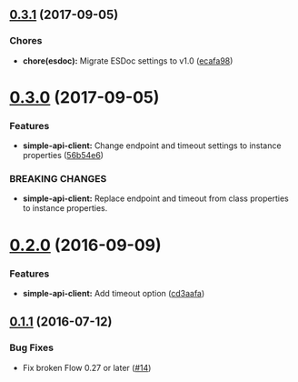 <a name="0.3.1"></a>
## [0.3.1](https://github.com/moqada/simple-api-client/compare/v0.3.0...v0.3.1) (2017-09-05)

### Chores

* **chore(esdoc):** Migrate ESDoc settings to v1.0 ([ecafa98](https://github.com/moqada/simple-api-client/commit/ecafa98))



<a name="0.3.0"></a>
# [0.3.0](https://github.com/moqada/simple-api-client/compare/v0.2.0...v0.3.0) (2017-09-05)


### Features

* **simple-api-client:** Change endpoint and timeout settings to instance properties ([56b54e6](https://github.com/moqada/simple-api-client/commit/56b54e6))


### BREAKING CHANGES

* **simple-api-client:** Replace endpoint and timeout from class properties to instance properties.



<a name="0.2.0"></a>
# [0.2.0](https://github.com/moqada/simple-api-client/compare/v0.1.1...v0.2.0) (2016-09-09)


### Features

* **simple-api-client:** Add timeout option ([cd3aafa](https://github.com/moqada/simple-api-client/commit/cd3aafa))



<a name="0.1.1"></a>
## [0.1.1](https://github.com/moqada/simple-api-client/compare/v0.1.0...v0.1.1) (2016-07-12)


### Bug Fixes

* Fix broken Flow 0.27 or later ([#14](https://github.com/moqada/simple-api-client/pull/14))
